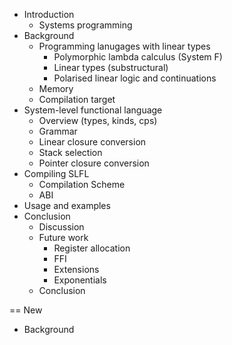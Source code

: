 - Introduction
    - Systems programming
- Background
    - Programming lanugages with linear types
        - Polymorphic lambda calculus (System F)
        - Linear types (substructural)
        - Polarised linear logic and continuations
    - Memory
    - Compilation target
- System-level functional language
    - Overview (types, kinds, cps)
    - Grammar
    - Linear closure conversion
    - Stack selection
    - Pointer closure conversion
- Compiling SLFL
    - Compilation Scheme
    - ABI
- Usage and examples
- Conclusion
    - Discussion
    - Future work
        - Register allocation
        - FFI
        - Extensions
        - Exponentials
    - Conclusion

== New
- Background
